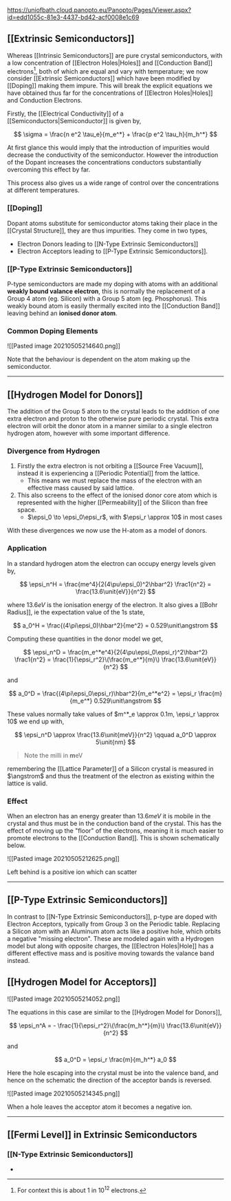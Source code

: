 https://uniofbath.cloud.panopto.eu/Panopto/Pages/Viewer.aspx?id=edd1055c-81e3-4437-bd42-acf0008e1c69

## [[Extrinsic Semiconductors]]

Whereas [[Intrinsic Semiconductors]] are pure crystal semiconductors, with a low concentration of [[Electron Holes|Holes]] and [[Conduction Band]] electrons[^1], both of which are equal and vary with temperature; we now consider [[Extrinsic Semiconductors]] which have been modified by [[Doping]] making them impure. This will break the explicit equations we have obtained thus far for the concentrations of [[Electron Holes|Holes]] and Conduction Electrons.

[^1]: For context this is about $1$ in $10^{12}$ electrons.

Firstly, the [[Electrical Conductivity]] of a [[Semiconductors|Semiconductor]] is given by,

$$
\sigma = \frac{n e^2 \tau_e}{m_e^*} + \frac{p e^2 \tau_h}{m_h^*}
$$

At first glance this would imply that the introduction of impurities would decrease the conductivity of the semiconductor. However the introduction of the Dopant increases the concentrations conductors substantially overcoming this effect by far.

This process also gives us a wide range of control over the concentrations at different temperatures.

### [[Doping]]

Dopant atoms substitute for semiconductor atoms taking their place in the [[Crystal Structure]], they are thus impurities. They come in two types,

- Electron Donors leading to [[N-Type Extrinsic Semiconductors]]
- Electron Acceptors leading to [[P-Type Extrinsic Semiconductors]].

### [[P-Type Extrinsic Semiconductors]]

P-type semiconductors are made my doping with atoms with an additional **weakly bound valance electron**, this is normally the replacement of a Group 4 atom (eg. Silicon) with a Group 5 atom (eg. Phosphorus). This weakly bound atom is easily thermally excited into the [[Conduction Band]] leaving behind an **ionised donor atom**.

### Common Doping Elements

![[Pasted image 20210505214640.png]]

Note that the behaviour is dependent on the atom making up the semiconductor.

---

## [[Hydrogen Model for Donors]]

The addition of the Group 5 atom to the crystal leads to the addition of one extra electron and proton to the otherwise pure periodic crystal. This extra electron will orbit the donor atom in a manner similar to a single electron hydrogen atom, however with some important difference.

### Divergence from Hydrogen

1. Firstly the extra electron is not orbiting a [[Source Free Vacuum]], instead it is experiencing a [[Periodic Potential]] from the lattice.
	- This means we must replace the mass of the electron with an effective mass caused by said lattice.
2. This also screens to the effect of the ionised donor core atom which is represented with the higher [[Permeability]] of the Silicon than free space.
	- $\epsi_0 \to \epsi_0\epsi_r$, with $\epsi_r \approx 10$ in most cases

With these divergences we now use the H-atom as a model of donors.

### Application

In a standard hydrogen atom the electron can occupy energy levels given by,

$$
\epsi_n^H = \frac{me^4}{2(4\pu\epsi_0)^2\hbar^2} \frac1{n^2} = \frac{13.6\unit{eV}}{n^2}
$$

where $13.6\unit{eV}$ is the ionisation energy of the electron. It also gives a [[Bohr Radius]], ie the expectation value of the 1s state,

$$
a_0^H = \frac{(4\pi\epsi_0)\hbar^2}{me^2} = 0.529\unit\angstrom
$$

Computing these quantities in the donor model we get,

$$
\epsi_n^D = \frac{m_e^*e^4}{2(4\pu\epsi_0\epsi_r)^2\hbar^2} \frac1{n^2} = \frac{1}{\epsi_r^2}\(\frac{m_e^*}{m}\) \frac{13.6\unit{eV}}{n^2} 
$$

and

$$
a_0^D = \frac{(4\pi\epsi_0\epsi_r)\hbar^2}{m_e^*e^2} = \epsi_r \frac{m}{m_e^*} 0.529\unit\angstrom
$$

These values normally take values of $m^*_e \approx 0.1m, \epsi_r \approx 10$ we  end up with,

$$
\epsi_n^D \approx \frac{13.6\unit{meV}}{n^2}
\qquad
a_0^D \approx 5\unit{nm}
$$

> Note the milli in $\mathrm{\mathbf{m}eV}$

remembering the [[Lattice Parameter]] of a Silicon crystal is measured in $\angstrom$ and thus the treatment of the electron as existing within the lattice is valid. 

### Effect

When an electron has an energy greater than $13.6\unit{meV}$ it is mobile in the crystal and thus must be in the conduction band of the crystal. This has the effect of moving up the "floor" of the electrons, meaning it is much easier to promote electrons to the [[Conduction Band]]. This is shown schematically below. 

![[Pasted image 20210505212625.png]]

Left behind is a positive ion which can scatter

---

## [[P-Type Extrinsic Semiconductors]]

In contrast to [[N-Type Extrinsic Semiconductors]], p-type are doped with Electron Acceptors, typically from Group 3 on the Periodic table. Replacing a Silicon atom with an Aluminum atom acts like a positive hole, which orbits a negative "missing electron". These are modeled again with a Hydrogen model but along with opposite charges, the [[Electron Holes|Hole]] has a different effective mass and is positive moving towards the valance band instead.

## [[Hydrogen Model for Acceptors]]

![[Pasted image 20210505214052.png]]

The equations in this case are similar to the [[Hydrogen Model for Donors]],

$$
\epsi_n^A = - \frac{1}{\epsi_r^2}\(\frac{m_h^*}{m}\) \frac{13.6\unit{eV}}{n^2}
$$

and

$$
a_0^D = \epsi_r \frac{m}{m_h^*} a_0
$$

Here the hole escaping into the crystal must be into the valence band, and hence on the schematic the direction of the acceptor bands is reversed.

![[Pasted image 20210505214345.png]]

When a hole leaves the acceptor atom it becomes a negative ion.

---

## [[Fermi Level]] in Extrinsic Semiconductors

### [[N-Type Extrinsic Semiconductors]]

- 